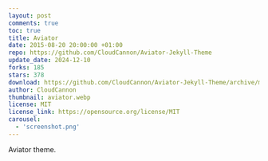 ```yaml
---
layout: post
comments: true
toc: true
title: Aviator
date: 2015-08-20 20:00:00 +01:00
repo: https://github.com/CloudCannon/Aviator-Jekyll-Theme
update_date: 2024-12-10
forks: 185
stars: 378
download: https://github.com/CloudCannon/Aviator-Jekyll-Theme/archive/master.zip
author: CloudCannon
thumbnail: aviator.webp
license: MIT
license_link: https://opensource.org/license/MIT
carousel:
  - 'screenshot.png'
---
```


Aviator theme.
